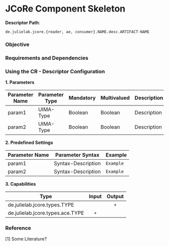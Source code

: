 # JCoRe Component Skeleton

**Descriptor Path**:
```
de.julielab.jcore.{reader, ae, consumer}.NAME.desc.ARTIFACT-NAME
```

### Objective

### Requirements and Dependencies

### Using the CR - Descriptor Configuration

**1. Parameters**

| Parameter Name | Parameter Type | Mandatory | Multivalued | Description |
|----------------|----------------|-----------|-------------|-------------|
| param1 | UIMA-Type | Boolean | Boolean | Description |
| param2 | UIMA-Type | Boolean | Boolean | Description |

**2. Predefined Settings**

| Parameter Name | Parameter Syntax | Example |
|----------------|------------------|---------|
| param1 | Syntax-Description | `Example` |
| param2 | Syntax-Description | `Example` |

**3. Capabilities**

| Type | Input | Output |
|------|:-----:|:------:|
| de.julielab.jcore.types.TYPE |  | `+` |
| de.julielab.jcore.types.ace.TYPE | `+` |  |


### Reference
[1] Some Literature?
